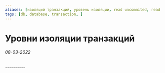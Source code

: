 ```yaml
---
aliases: [изоляций транзакций, уровень изоляции, read uncommited, read commited, repeatable read, serializable]
tags: [db, database, transaction, ]
---
```

# Уровни изоляции транзакций
<h6>08-03-2022</h6>
----------
